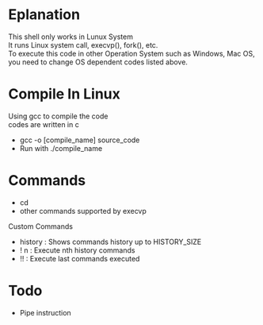 # Eplanation
This shell only works in Lunux System<br>
It runs Linux system call, execvp(), fork(), etc.<br>
To execute this code in other Operation System such as Windows, Mac OS, you need to change OS dependent codes listed above.

# Compile In Linux
Using gcc to compile the code <br>
codes are written in c
- gcc -o [compile_name] source_code
- Run with ./compile_name

# Commands
- cd
- other commands supported by execvp

Custom Commands<br>

- history : Shows commands history up to HISTORY_SIZE
- ! n : Execute nth history commands
- !! : Execute last commands executed

# Todo
- Pipe instruction
